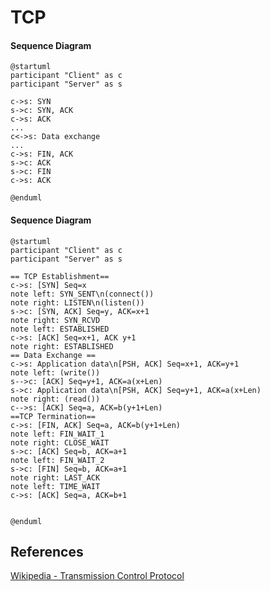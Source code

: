 TCP
===

#### Sequence Diagram

```plantuml
@startuml
participant "Client" as c
participant "Server" as s

c->s: SYN
s->c: SYN, ACK
c->s: ACK
...
c<->s: Data exchange
...
c->s: FIN, ACK
s->c: ACK
s->c: FIN
c->s: ACK

@enduml
```

#### Sequence Diagram

```plantuml
@startuml
participant "Client" as c
participant "Server" as s

== TCP Establishment==
c->s: [SYN] Seq=x
note left: SYN_SENT\n(connect())
note right: LISTEN\n(listen())
s->c: [SYN, ACK] Seq=y, ACK=x+1
note right: SYN_RCVD
note left: ESTABLISHED
c->s: [ACK] Seq=x+1, ACK y+1
note right: ESTABLISHED
== Data Exchange ==
c->s: Application data\n[PSH, ACK] Seq=x+1, ACK=y+1
note left: (write())
s-->c: [ACK] Seq=y+1, ACK=a(x+Len)
s->c: Application data\n[PSH, ACK] Seq=y+1, ACK=a(x+Len)
note right: (read())
c-->s: [ACK] Seq=a, ACK=b(y+1+Len)
==TCP Termination==
c->s: [FIN, ACK] Seq=a, ACK=b(y+1+Len)
note left: FIN_WAIT_1
note right: CLOSE_WAIT
s->c: [ACK] Seq=b, ACK=a+1
note left: FIN_WAIT_2
s->c: [FIN] Seq=b, ACK=a+1
note right: LAST_ACK
note left: TIME_WAIT
c->s: [ACK] Seq=a, ACK=b+1


@enduml
```

References
----------

[Wikipedia - Transmission Control Protocol](https://en.wikipedia.org/wiki/Transmission_Control_Protocol)
